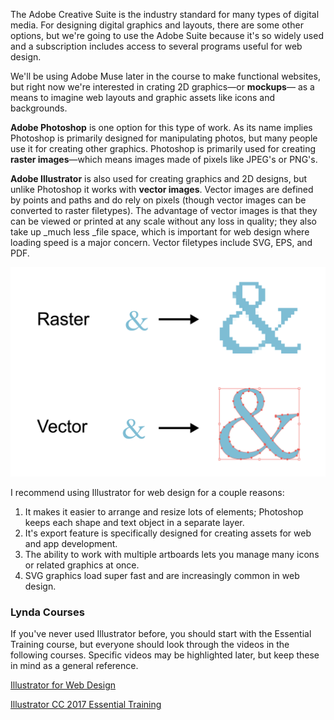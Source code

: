 The Adobe Creative Suite is the industry standard for many types of digital media. For designing digital graphics and layouts, there are some other options, but we're going to use the Adobe Suite because it's so widely used and a subscription includes access to several programs useful for web design.

We'll be using Adobe Muse later in the course to make functional websites, but right now we're interested in crating 2D graphics—or **mockups**— as a means to imagine web layouts and graphic assets like icons and backgrounds. 

**Adobe Photoshop** is one option for this type of work. As its name implies Photoshop is primarily designed for manipulating photos, but many people use it for creating other graphics. Photoshop is primarily used for creating **raster images**—which means images made of pixels like JPEG's or PNG's.

**Adobe Illustrator** is also used for creating graphics and 2D designs, but unlike Photoshop it works with **vector images**. Vector images are defined by points and paths and do rely on pixels \(though vector images can be converted to raster filetypes\). The advantage of vector images is that they can be viewed or printed at any scale without any loss in quality; they also take up \_much less \_file space, which is important for web design where loading speed is a major concern. Vector filetypes include SVG, EPS, and PDF.

![](/unit-2/lesson-3/raster-vector.png)

I recommend using Illustrator for web design for a couple reasons:

1. It makes it easier to arrange and resize lots of elements; Photoshop keeps each shape and text object in a separate layer.
2. It's export feature is specifically designed for creating assets for web and app development.
3. The ability to work with multiple artboards lets you manage many icons or related graphics at once.
4. SVG graphics load super fast and are increasingly common in web design. 

### Lynda Courses

If you've never used Illustrator before, you should start with the Essential Training course, but everyone should look through the videos in the following courses. Specific videos may be highlighted later, but keep these in mind as a general reference.

[Illustrator for Web Design](https://www.lynda.com/Illustrator-tutorials/Illustrator-Web-Design/108130-2.html)

[Illustrator CC 2017 Essential Training](https://www.lynda.com/Illustrator-tutorials/Illustrator-CC-2017-Essential-Training/578066-2.html)

